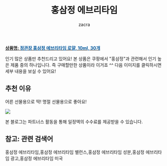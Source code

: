 ﻿---
layout: post
title:  "홍삼정 에브리타임"
author: zacra
categories: [ 아이템 ]
tags: [홍삼정 에브리타임,홍삼정 에브리타임 밸런스,홍삼정 에브리타임 성분,홍삼정 에브리타임 광고,홍삼정 에브리타임 미국]
image: https://static.coupangcdn.com/image/retail/images/2020/08/19/18/1/6d3755ba-4c9b-44ab-8bd1-0075150f0a50.jpg 
description: "쿠팡에서 홍삼정 에브리타임 관련 상품으로 가장 고객 선호도가 높은 제품 중 하나입니다."
rating: 5
---

<a href="https://link.coupang.com/re/AFFSDP?lptag=AF8407795&pageKey=1980857574&itemId=3370252728&vendorItemId=71356968410&traceid=V0-153-c8559a2dac119380"><b>상품명: <font color='#01579B'>정관장 홍삼정 에브리타임 로얄, 10ml, 30개</font></b></a>

인기 많은 상품만 추천드리고 있어요!
본 상품은 쿠팡에서 "홍삼정"과 관련해서 인기 높은 제품 중의 하나입니다.
즉 구매할만한 상품이라 이거죠 ^^
다음 이미지를 클릭하시면 세부 내용을 보실 수 있어요!

## 추천 이유 
어른 선물용으로 딱!
명절 선물용으로 좋아요!

<a href="https://link.coupang.com/re/AFFSDP?lptag=AF8407795&pageKey=1980857574&itemId=3370252728&vendorItemId=71356968410&traceid=V0-153-c8559a2dac119380"><img src="https://thumbnail10.coupangcdn.com/thumbnails/remote/q89/image/retail/images/2020/08/19/18/4/b651e94c-cad0-4b3a-8751-1c5387e2eab1.jpg"></a> 

본 블로그는 파트너스 활동을 통해 일정액의 수수료를 제공받을 수 있습니다.

## 참고: 관련 검색어    
홍삼정 에브리타임,홍삼정 에브리타임 밸런스,홍삼정 에브리타임 성분,홍삼정 에브리타임 광고,홍삼정 에브리타임 미국